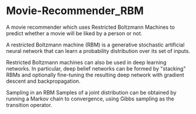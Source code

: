 # Movie-Recommender_RBM
A movie recommender which uses Restricted Boltzmann Machines to predict whether a movie will be liked by a person or not.

A restricted Boltzmann machine (RBM) is a generative stochastic artificial neural network that can learn a probability distribution over its set of inputs.

Restricted Boltzmann machines can also be used in deep learning networks. In particular, deep belief networks can be formed by "stacking" RBMs and optionally fine-tuning the resulting deep network with gradient descent and backpropagation.

Sampling in an RBM
Samples of a joint distribution can be obtained by running a Markov chain to convergence, using Gibbs sampling as the transition operator.

